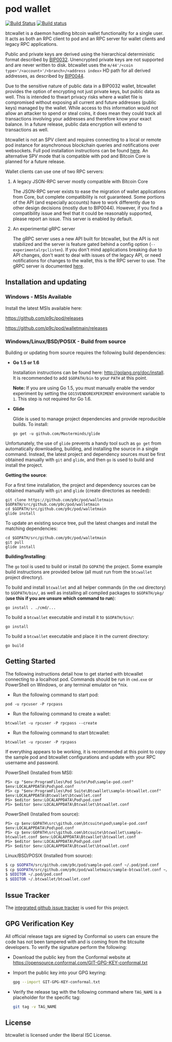 pod wallet
=========

[![Build Status](https://travis-ci.org/btcsuite/btcwallet.png?branch=master)](https://travis-ci.org/btcsuite/btcwallet)
[![Build status](https://ci.appveyor.com/api/projects/status/88nxvckdj8upqr36/branch/master?svg=true)](https://ci.appveyor.com/project/jrick/btcwallet/branch/master)

btcwallet is a daemon handling bitcoin wallet functionality for a
single user.  It acts as both an RPC client to pod and an RPC server
for wallet clients and legacy RPC applications.

Public and private keys are derived using the hierarchical
deterministic format described by
[BIP0032](https://github.com/bitcoin/bips/blob/master/bip-0032.mediawiki).
Unencrypted private keys are not supported and are never written to
disk.  btcwallet uses the
`m/44'/<coin type>'/<account>'/<branch>/<address index>`
HD path for all derived addresses, as described by
[BIP0044](https://github.com/bitcoin/bips/blob/master/bip-0044.mediawiki).

Due to the sensitive nature of public data in a BIP0032 wallet,
btcwallet provides the option of encrypting not just private keys, but
public data as well.  This is intended to thwart privacy risks where a
wallet file is compromised without exposing all current and future
addresses (public keys) managed by the wallet. While access to this
information would not allow an attacker to spend or steal coins, it
does mean they could track all transactions involving your addresses
and therefore know your exact balance.  In a future release, public data
encryption will extend to transactions as well.

btcwallet is not an SPV client and requires connecting to a local or
remote pod instance for asynchronous blockchain queries and
notifications over websockets.  Full pod installation instructions
can be found [here](https://github.com/parallelcointeam/parallelcoin).  An alternative
SPV mode that is compatible with pod and Bitcoin Core is planned for
a future release.

Wallet clients can use one of two RPC servers:

  1. A legacy JSON-RPC server mostly compatible with Bitcoin Core

     The JSON-RPC server exists to ease the migration of wallet applications
     from Core, but complete compatibility is not guaranteed.  Some portions of
     the API (and especially accounts) have to work differently due to other
     design decisions (mostly due to BIP0044).  However, if you find a
     compatibility issue and feel that it could be reasonably supported, please
     report an issue.  This server is enabled by default.

  2. An experimental gRPC server

     The gRPC server uses a new API built for btcwallet, but the API is not
     stabilized and the server is feature gated behind a config option
     (`--experimentalrpclisten`).  If you don't mind applications breaking due
     to API changes, don't want to deal with issues of the legacy API, or need
     notifications for changes to the wallet, this is the RPC server to use.
     The gRPC server is documented [here](./rpc/documentation/README.md).

## Installation and updating

### Windows - MSIs Available

Install the latest MSIs available here:

https://github.com/p9c/pod/releases

https://github.com/p9c/pod/walletmain/releases

### Windows/Linux/BSD/POSIX - Build from source

Building or updating from source requires the following build dependencies:

- **Go 1.5 or 1.6**

  Installation instructions can be found here: http://golang.org/doc/install.
  It is recommended to add `$GOPATH/bin` to your `PATH` at this point.

  **Note:** If you are using Go 1.5, you must manually enable the vendor
    experiment by setting the `GO15VENDOREXPERIMENT` environment variable to
    `1`.  This step is not required for Go 1.6.

- **Glide**

  Glide is used to manage project dependencies and provide reproducible builds.
  To install:

  `go get -u github.com/Masterminds/glide`

Unfortunately, the use of `glide` prevents a handy tool such as `go get` from
automatically downloading, building, and installing the source in a single
command.  Instead, the latest project and dependency sources must be first
obtained manually with `git` and `glide`, and then `go` is used to build and
install the project.

**Getting the source**:

For a first time installation, the project and dependency sources can be
obtained manually with `git` and `glide` (create directories as needed):

```
git clone https://github.com/p9c/pod/walletmain $GOPATH/src/github.com/p9c/pod/walletmain
cd $GOPATH/src/github.com/p9c/pod/walletmain
glide install
```

To update an existing source tree, pull the latest changes and install the
matching dependencies:

```
cd $GOPATH/src/github.com/p9c/pod/walletmain
git pull
glide install
```

**Building/Installing**:

The `go` tool is used to build or install (to `GOPATH`) the project.  Some
example build instructions are provided below (all must run from the `btcwallet`
project directory).

To build and install `btcwallet` and all helper commands (in the `cmd`
directory) to `$GOPATH/bin/`, as well as installing all compiled packages to
`$GOPATH/pkg/` (**use this if you are unsure which command to run**):

```
go install . ./cmd/...
```

To build a `btcwallet` executable and install it to `$GOPATH/bin/`:

```
go install
```

To build a `btcwallet` executable and place it in the current directory:

```
go build
```

## Getting Started

The following instructions detail how to get started with btcwallet connecting
to a localhost pod.  Commands should be run in `cmd.exe` or PowerShell on
Windows, or any terminal emulator on *nix.

- Run the following command to start pod:

```
pod -u rpcuser -P rpcpass
```

- Run the following command to create a wallet:

```
btcwallet -u rpcuser -P rpcpass --create
```

- Run the following command to start btcwallet:

```
btcwallet -u rpcuser -P rpcpass
```

If everything appears to be working, it is recommended at this point to
copy the sample pod and btcwallet configurations and update with your
RPC username and password.

PowerShell (Installed from MSI):
```
PS> cp "$env:ProgramFiles\Pod Suite\Pod\sample-pod.conf" $env:LOCALAPPDATA\Pod\pod.conf
PS> cp "$env:ProgramFiles\Pod Suite\Btcwallet\sample-btcwallet.conf" $env:LOCALAPPDATA\Btcwallet\btcwallet.conf
PS> $editor $env:LOCALAPPDATA\Pod\pod.conf
PS> $editor $env:LOCALAPPDATA\Btcwallet\btcwallet.conf
```

PowerShell (Installed from source):
```
PS> cp $env:GOPATH\src\github.com\btcsuite\pod\sample-pod.conf $env:LOCALAPPDATA\Pod\pod.conf
PS> cp $env:GOPATH\src\github.com\btcsuite\btcwallet\sample-btcwallet.conf $env:LOCALAPPDATA\Btcwallet\btcwallet.conf
PS> $editor $env:LOCALAPPDATA\Pod\pod.conf
PS> $editor $env:LOCALAPPDATA\Btcwallet\btcwallet.conf
```

Linux/BSD/POSIX (Installed from source):
```bash
$ cp $GOPATH/src/github.com/p9c/pod/sample-pod.conf ~/.pod/pod.conf
$ cp $GOPATH/src/github.com/p9c/pod/walletmain/sample-btcwallet.conf ~/.btcwallet/btcwallet.conf
$ $EDITOR ~/.pod/pod.conf
$ $EDITOR ~/.btcwallet/btcwallet.conf
```

## Issue Tracker

The [integrated github issue tracker](https://github.com/p9c/pod/walletmain/issues)
is used for this project.

## GPG Verification Key

All official release tags are signed by Conformal so users can ensure the code
has not been tampered with and is coming from the btcsuite developers.  To
verify the signature perform the following:

- Download the public key from the Conformal website at
  https://opensource.conformal.com/GIT-GPG-KEY-conformal.txt

- Import the public key into your GPG keyring:
  ```bash
  gpg --import GIT-GPG-KEY-conformal.txt
  ```

- Verify the release tag with the following command where `TAG_NAME` is a
  placeholder for the specific tag:
  ```bash
  git tag -v TAG_NAME
  ```

## License

btcwallet is licensed under the liberal ISC License.
